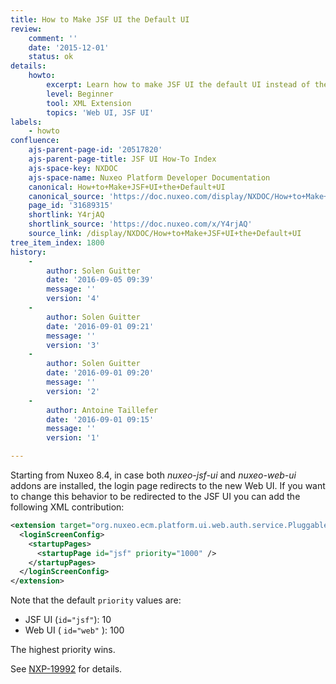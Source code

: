 ```yaml
---
title: How to Make JSF UI the Default UI
review:
    comment: ''
    date: '2015-12-01'
    status: ok
details:
    howto:
        excerpt: Learn how to make JSF UI the default UI instead of the new Web UI.
        level: Beginner
        tool: XML Extension
        topics: 'Web UI, JSF UI'
labels:
    - howto
confluence:
    ajs-parent-page-id: '20517820'
    ajs-parent-page-title: JSF UI How-To Index
    ajs-space-key: NXDOC
    ajs-space-name: Nuxeo Platform Developer Documentation
    canonical: How+to+Make+JSF+UI+the+Default+UI
    canonical_source: 'https://doc.nuxeo.com/display/NXDOC/How+to+Make+JSF+UI+the+Default+UI'
    page_id: '31689315'
    shortlink: Y4rjAQ
    shortlink_source: 'https://doc.nuxeo.com/x/Y4rjAQ'
    source_link: /display/NXDOC/How+to+Make+JSF+UI+the+Default+UI
tree_item_index: 1800
history:
    -
        author: Solen Guitter
        date: '2016-09-05 09:39'
        message: ''
        version: '4'
    -
        author: Solen Guitter
        date: '2016-09-01 09:21'
        message: ''
        version: '3'
    -
        author: Solen Guitter
        date: '2016-09-01 09:20'
        message: ''
        version: '2'
    -
        author: Antoine Taillefer
        date: '2016-09-01 09:15'
        message: ''
        version: '1'

---
```

Starting from Nuxeo 8.4, in case both _nuxeo-jsf-ui_&nbsp;and _nuxeo-web-ui_ addons are installed, the login page redirects to the new Web UI.
If you want to change this behavior to be redirected to the JSF UI you can add the following XML contribution:

```xml
<extension target="org.nuxeo.ecm.platform.ui.web.auth.service.PluggableAuthenticationService" point="loginScreen">
  <loginScreenConfig>
    <startupPages>
      <startupPage id="jsf" priority="1000" />
    </startupPages>
  </loginScreenConfig>
</extension>
```

Note that the default `priority`&nbsp;values are:

*   JSF UI (`id="jsf"`): 10
*   Web UI ( `id="web"` ): 100

The highest priority wins.

See [NXP-19992](https://jira.nuxeo.com/browse/NXP-19992)&nbsp;for details.
